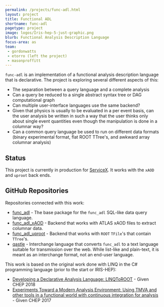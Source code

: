 ```yaml
---
permalink: /projects/func-adl.html
layout: project
title: Functional ADL
shortname: func-adl
pagetype: project
image: logos/Iris-hep-5-just-graphic.png
blurb: Functional Analysis Description Language
focus-area: as
team:
 - gordonwatts
 - etorro (left the project)
 - masonproffitt
---
```


`func-adl` is an implementation of a functional analysis description language that is declarative. The project is exploring several different aspects of this:

- The separation between a query language and a complete analysis
- Can a query be reduced to a single abstract syntax tree or DAG computational graph
- Can multiple user-interface languages use the same backend?
- Given that physics is usually to be evaluated in a per event basis, can the user analysis be written in such a way that the user thinks only about single event quantities even though the manipulation is done in a columnar way?
- Can a common query language be used to run on different data formats (binary experimental format, flat ROOT TTree's, and awkward array columnar analysis)

## Status

This project is currently in production for [ServiceX](https://iris-hep.org/projects/servicex.html). It works with the `xAOD` and `uproot` back ends.

## GitHub Repositories

Repositories connected with this work:

- [func_adl](https://github.com/iris-hep/func_adl) - The base package for the `func_adl` SQL-like data query language.
- [func_adl_xAOD](https://github.com/iris-hep/func_adl_xAOD) - Backend that works with ATLAS xAOD files to extract columnar data.
- [func_adl_uproot](https://github.com/iris-hep/func_adl.uproot) - Backend that works with `ROOT` `TFile`'s that contain `TTree`'s.
- [qastle](https://github.com/iris-hep/qastle) - Interchange language that converts `func_adl` to a text language suitable for transmission over the web. While list-like and plain-text, it is meant as an interchange format, not an end-user language.

This work is based on the original work done with LINQ in the C# programming language (prior to the start or IRIS-HEP):

- [Developing a Declarative Analysis Language: LINQToROOT](https://indico.cern.ch/event/587955/contributions/2952520/) - Given CHEP 2018
- [Experiments Toward a Modern Analysis Environment: Using TMVA and other tools in a functional world with continuous integration for analysis](https://indico.cern.ch/event/505613/contributions/2259550/) - Given CHEP 2017
